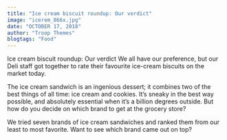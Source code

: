 ```yaml
---
title: "Ice cream biscuit roundup: Our verdict"
image: "icerem_866x.jpg"
date: "OCTOBER 17, 2018"
author: "Troop Themes"
blogtags: "Food"
---
```


Ice cream biscuit roundup: Our verdict
We all have our preference, but our Deli staff got together to rate their favourite ice-cream biscuits on the market today. 

The ice cream sandwich is an ingenious dessert; it combines two of the best things of all time: ice cream and cookies. It’s sneaky in the best way possible, and absolutely essential when it’s a billion degrees outside. But how do you decide on which brand to get at the grocery store?

We tried seven brands of ice cream sandwiches and ranked them from our least to most favorite. Want to see which brand came out on top?